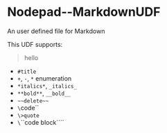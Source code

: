 # Nodepad--MarkdownUDF
An user defined file for Markdown


This UDF supports:
> hello 

+ `#title`
+ `+`, `-`, `*` enumeration
+ `*italics*`, `_italics_`
+ `**bold**`, `__bold__`
+ `~~delete~~`
+ `\`code\``
+ `\>quote`
+ `\`\`\`code block\`\`\``
